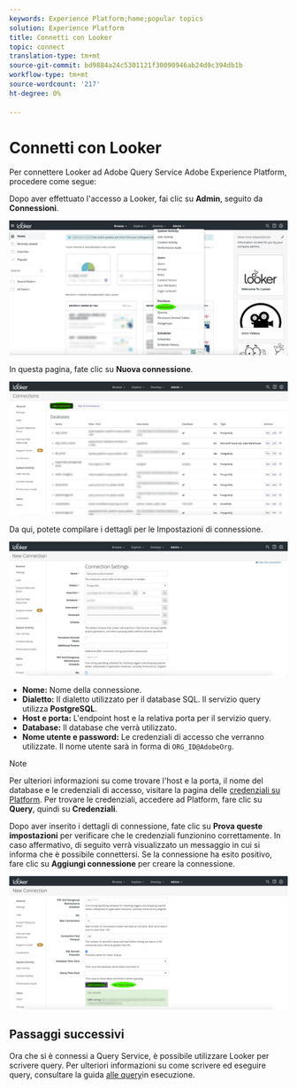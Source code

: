 ```yaml
---
keywords: Experience Platform;home;popular topics
solution: Experience Platform
title: Connetti con Looker
topic: connect
translation-type: tm+mt
source-git-commit: bd9884a24c5301121f30090946ab24d9c394db1b
workflow-type: tm+mt
source-wordcount: '217'
ht-degree: 0%

---
```



# Connetti con Looker

Per connettere Looker ad Adobe Query Service  Adobe Experience Platform, procedere come segue:

Dopo aver effettuato l&#39;accesso a Looker, fai clic su **Admin**, seguito da **Connessioni**.

![](../images/clients/looker/click-admin-connections.png)

In questa pagina, fate clic su **Nuova connessione**.

![](../images/clients/looker/click-new-connection.png)

Da qui, potete compilare i dettagli per le Impostazioni di connessione.

![](../images/clients/looker/new-connection.png)

- **Nome:** Nome della connessione.
- **Dialetto:** Il dialetto utilizzato per il database SQL. Il servizio query utilizza **PostgreSQL**.
- **Host e porta:** L&#39;endpoint host e la relativa porta per il servizio query.
- **Database:** Il database che verrà utilizzato.
- **Nome utente e password:** Le credenziali di accesso che verranno utilizzate. Il nome utente sarà in forma di `ORG_ID@AdobeOrg`.

>[!NOTE]
>
>Per ulteriori informazioni su come trovare l&#39;host e la porta, il nome del database e le credenziali di accesso, visitare la pagina delle [credenziali su Platform](https://platform.adobe.com/query/configuration). Per trovare le credenziali, accedere ad Platform, fare clic su **Query**, quindi su **Credenziali**.

Dopo aver inserito i dettagli di connessione, fate clic su **Prova queste impostazioni** per verificare che le credenziali funzionino correttamente. In caso affermativo, di seguito verrà visualizzato un messaggio in cui si informa che è possibile connettersi. Se la connessione ha esito positivo, fare clic su **Aggiungi connessione** per creare la connessione.

![](../images/clients/looker/click-test-connection.png)

## Passaggi successivi

Ora che si è connessi a Query Service, è possibile utilizzare Looker per scrivere query. Per ulteriori informazioni su come scrivere ed eseguire query, consultare la guida [alle query](../creating-queries/creating-queries.md)in esecuzione.